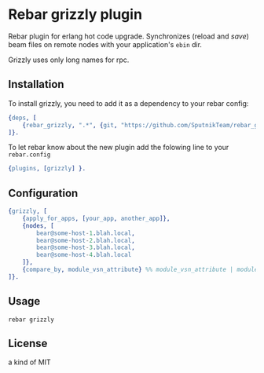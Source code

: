 # Rebar grizzly plugin

Rebar plugin for erlang hot code upgrade. Synchronizes (reload and _save_) beam files on remote nodes with your application's `ebin` dir.

Grizzly uses only long names for rpc.

## Installation

To install grizzly, you need to add it as a dependency to your rebar config:

```erlang
{deps, [
    {rebar_grizzly, ".*", {git, "https://github.com/SputnikTeam/rebar_grizzly.git"}}
]}.
```

To let rebar know about the new plugin add the folowing line to your `rebar.config`

```erlang
{plugins, [grizzly] }.
```

## Configuration

```erlang
{grizzly, [
    {apply_for_apps, [your_app, another_app]},
    {nodes, [
        bear@some-host-1.blah.local,
        bear@some-host-2.blah.local,
        bear@some-host-3.blah.local,
        bear@some-host-4.blah.local
    ]},
    {compare_by, module_vsn_attribute} %% module_vsn_attribute | module_compile_time
]}.
```

## Usage

`rebar grizzly`


## License

a kind of MIT

